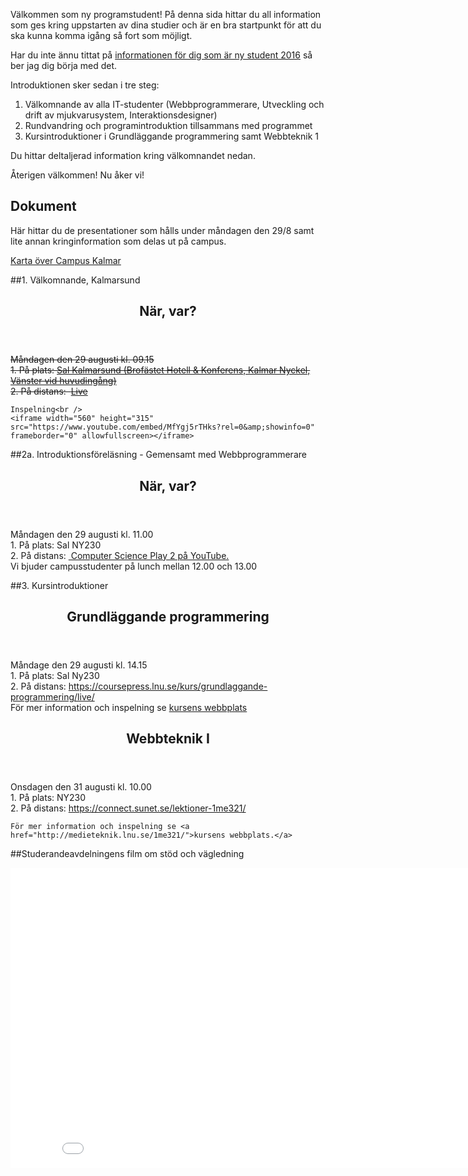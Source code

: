 Välkommen som ny programstudent! På denna sida hittar du all information som ges kring uppstarten av dina studier och är en bra startpunkt för att du ska kunna komma igång så fort som möjligt.

Har du inte ännu tittat på [informationen för dig som är ny student 2016](/coursepress.lnu.se/program/utveckling-och-drift-av-mjukvarusystem/ny-student/) så ber jag dig börja med det.

Introduktionen sker sedan i tre steg:

1. Välkomnande av alla IT-studenter (Webbprogrammerare, Utveckling och drift av mjukvarusystem, Interaktionsdesigner)
2. Rundvandring och programintroduktion tillsammans med programmet
3. Kursintroduktioner i Grundläggande programmering samt Webbteknik 1

Du hittar deltaljerad information kring välkomnandet nedan.

Återigen välkommen! Nu åker vi!

<h2>Dokument</h2>
Här hittar du de presentationer som hålls under måndagen den 29/8 samt lite annan kringinformation som delas ut på campus.

[Karta över Campus Kalmar](http://orion.lnu.se/pub/education/programme/webbprogrammerare/student/introduktion/2012/Karta%20%C3%B6ver%20LNU,%20campus%20Kalmar.pdf)

##1. Välkomnande, Kalmarsund
<article class="message-box table-cell schedule">
  <header class="message-box-header">
    <h2><span>När, var?</span></h2>
  </header>
  <div class="message-box-content">
    <del>Måndagen den 29 augusti kl. 09.15 <br />
    1. På plats: <a href="https://www.openstreetmap.org/#map=18/56.67850/16.35870">Sal Kalmarsund (Brofästet Hotell &amp; Konferens, Kalmar Nyckel, Vänster vid huvudingång)</a> <br/>
    2. På distans:  <a href="https://coursepress.lnu.se/kalmarsund">Live</a>
    <br /></del>

    Inspelning<br />
    <iframe width="560" height="315" src="https://www.youtube.com/embed/MfYgj5rTHks?rel=0&amp;showinfo=0" frameborder="0" allowfullscreen></iframe>
  </div>
</article>

##2a. Introduktionsföreläsning - Gemensamt med Webbprogrammerare
<article class="message-box table-cell schedule">
  <header class="message-box-header">
    <h2><span>När, var?</span></h2>
  </header>
  <div class="message-box-content">
   Måndagen den 29 augusti kl. 11.00 <br />
    1. På plats: Sal NY230 <br />
    2. På distans: <a href="http://www.youtube.com/channel/UCfnbjVPdmtULgIVX7ZcB_fw/live"> Computer Science Play 2 på YouTube.</a><br />

  </div>
</article>
Vi bjuder campusstudenter på lunch mellan 12.00 och 13.00

##3. Kursintroduktioner
<article class="message-box table-cell schedule">
  <header class="message-box-header">
    <h2><span>Grundläggande programmering</span></h2>
  </header>
  <div class="message-box-content">
    Måndage den 29 augusti kl. 14.15 <br />
    1. På plats: Sal Ny230 <br />
    2. På distans: <a href="https://coursepress.lnu.se/kurs/grundlaggande-programmering/live/">https://coursepress.lnu.se/kurs/grundlaggande-programmering/live/</a> <br />
    För mer information och inspelning se <a href="https://coursepress.lnu.se/kurs/grundlaggande-programmering">kursens webbplats</a>
  </div>
</article>

<article class="message-box table-cell schedule">
  <header class="message-box-header">
    <h2><span>Webbteknik I</span></h2>
  </header>
  <div class="message-box-content">
    Onsdagen den 31 augusti kl. 10.00 <br />
    1. På plats: NY230 <br />
    2. På distans:  <a href="https://connect.sunet.se/lektioner-1me321/">https://connect.sunet.se/lektioner-1me321/</a><br />

    För mer information och inspelning se <a href="http://medieteknik.lnu.se/1me321/">kursens webbplats.</a>
  </div>
</article>

##Studerandeavdelningens film om stöd och vägledning
<iframe src="//www.youtube.com/embed/REKCWTh2xmY?rel=0" frameborder="0" width="853" height="480"></iframe>
